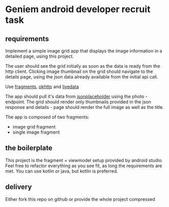 # Geniem android developer recruit task  


## requirements
Implement a simple image grid app that displays the image information in a detailed page, using this
project. 

The user should see the grid initially as soon as the data is ready from the http client. Clicking 
image thumbnail on the grid should navigate to the details page, using the json data already available 
from the initial api call. 

Use [fragments](https://developer.android.com/guide/components/fragments), [okhttp](https://github.com/square/okhttp)
and [livedata](https://developer.android.com/topic/libraries/architecture/livedata)

The app should pull it's data from [jsonplaceholder](https://jsonplaceholder.typicode.com/) using the
photo - endpoint. The grid should render only thumbnails provided in the json response and details - page
should render the full image as well as the title.  

The app is composed of two fragments:
- image grid fragment
- single image fragment   

## the boilerplate
This project is the fragment + viewmodel setup provided by android studio. Feel free to refactor
everything as you see fit, as long the requirements are met. You can use kotlin or java, but kotlin
is preferred.


## delivery  

Either fork this repo on github or provide the whole project compressed     


